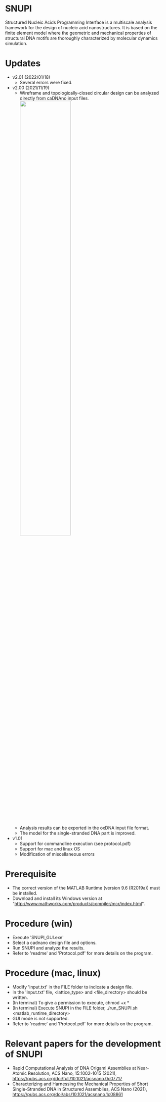# SNUPI
  Structured Nucleic Acids Programming Interface is a multiscale analysis framework for the design of nucleic acid nanostructures. It is based on the finite element model where the geometric and mechanical properties of structural DNA motifs are thoroughly characterized by molecular dynamics simulation.  
# Updates
  - v2.01 (2022/01/18)
    * Several errors were fixed.
  - v2.00 (2021/11/19)
    * Wireframe and topologically-closed circular design can be analyzed directly from caDNAno input files.
        <img src="https://user-images.githubusercontent.com/61811152/142971014-18acfed2-6eab-4378-a5a2-c41b72337fad.png" width="60%" height="60%">
    * Analysis results can be exported in the oxDNA input file format.
    * The model for the single-stranded DNA part is improved.
  - v1.01
    * Support for commandline execution (see protocol.pdf)
    * Support for mac and linux OS
    * Modification of miscellaneous errors

# Prerequisite
  - The correct version of the MATLAB Runtime (version 9.6 (R2019a)) must be installed.
  - Download and install its Windows version at "http://www.mathworks.com/products/compiler/mcr/index.html".

# Procedure (win)
  - Execute 'SNUPI_GUI.exe'
  - Select a cadnano design file and options.
  - Run SNUPI and analyze the results.
  - Refer to 'readme' and 'Protocol.pdf' for more details on the program.
  
# Procedure (mac, linux)
  - Modify 'Input.txt' in the FILE folder to indicate a design file.
  - In the 'Input.txt' file, <lattice_type> and <file_directory> should be written.
  - (In terminal) To give a permission to execute, chmod +x *
  - (In terminal) Execute SNUPI in the FILE folder, ./run_SNUPI.sh <matlab_runtime_directory>
  - GUI mode is not supported.
  - Refer to 'readme' and 'Protocol.pdf' for more details on the program.
  
# Relevant papers for the development of SNUPI
  - Rapid Computational Analysis of DNA Origami Assemblies at Near-Atomic Resolution, ACS Nano, 15:1002-1015 (2021), https://pubs.acs.org/doi/full/10.1021/acsnano.0c07717
  - Characterizing and Harnessing the Mechanical Properties of Short Single-Stranded DNA in Structured Assemblies, ACS Nano (2021), https://pubs.acs.org/doi/abs/10.1021/acsnano.1c08861
